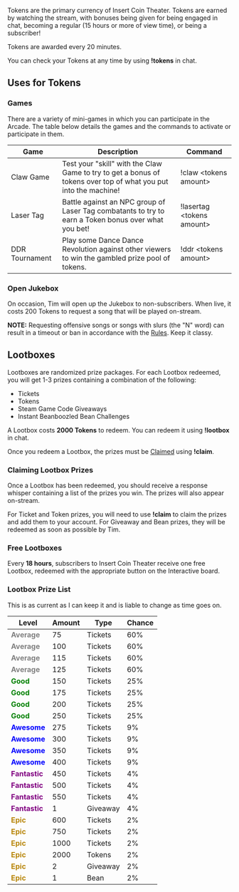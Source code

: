 Tokens are the primary currency of Insert Coin Theater. Tokens are earned by watching the stream, with bonuses being given for being engaged in chat, becoming a regular (15 hours or more of view time), or being a subscriber!

Tokens are awarded every 20 minutes.

You can check your Tokens at any time by using **!tokens** in chat.

## Uses for Tokens  
### Games  
There are a variety of mini-games in which you can participate in the Arcade. The table below details the games and the commands to activate or participate in them.

| Game | Description | Command |
| ------------ | ------------- | ------------ |
| Claw Game | Test your "skill" with the Claw Game to try to get a bonus of tokens over top of what you put into the machine!  | !claw &lt;tokens amount&gt; |
| Laser Tag | Battle against an NPC group of Laser Tag combatants to try to earn a Token bonus over what you bet! | !lasertag &lt;tokens amount&gt; |
| DDR Tournament | Play some Dance Dance Revolution against other viewers to win the gambled prize pool of tokens. | !ddr &lt;tokens amount&gt; |

### Open Jukebox  
On occasion, Tim will open up the Jukebox to non-subscribers. When live, it costs 200 Tokens to request a song that will be played on-stream.

**NOTE:** Requesting offensive songs or songs with slurs (the "N" word) can result in a timeout or ban in accordance with the [Rules](rules.md). Keep it classy.

## Lootboxes  
Lootboxes are randomized prize packages. For each Lootbox redeemed, you will get 1-3 prizes containing a combination of the following:

* Tickets
* Tokens
* Steam Game Code Giveaways
* Instant Beanboozled Bean Challenges

A Lootbox costs **2000 Tokens** to redeem. You can redeem it using **!lootbox** in chat.

Once you redeem a Lootbox, the prizes must be [Claimed](#claiming-lootbox-prizes) using **!claim**.

### Claiming Lootbox Prizes  
Once a Lootbox has been redeemed, you should receive a response whisper containing a list of the prizes you win. The prizes will also appear on-stream.

For Ticket and Token prizes, you will need to use **!claim** to claim the prizes and add them to your account. For Giveaway and Bean prizes, they will be redeemed as soon as possible by Tim.

### Free Lootboxes  
Every **18 hours**, subscribers to Insert Coin Theater receive one free Lootbox, redeemed with the appropriate button on the Interactive board.

### Lootbox Prize List
This is as current as I can keep it and is liable to change as time goes on.

| Level | Amount | Type | Chance |
| ------------ | ------------ | ------------ | ------------ |
| <span style='color: gray; font-weight: bold;'>Average</span> | 75 | Tickets | 60% |
| <span style='color: gray; font-weight: bold;'>Average</span> | 100 | Tickets | 60% |
| <span style='color: gray; font-weight: bold;'>Average</span> | 115 | Tickets | 60% |
| <span style='color: gray; font-weight: bold;'>Average</span> | 125 | Tickets | 60% |
| <span style='color: green; font-weight: bold;'>Good</span> | 150 | Tickets | 25% |
| <span style='color: green; font-weight: bold;'>Good</span> | 175 | Tickets | 25% |
| <span style='color: green; font-weight: bold;'>Good</span> | 200 | Tickets | 25% |
| <span style='color: green; font-weight: bold;'>Good</span> | 250 | Tickets | 25% |
| <span style='color: blue; font-weight: bold;'>Awesome</span> | 275 | Tickets | 9% |
| <span style='color: blue; font-weight: bold;'>Awesome</span> | 300 | Tickets | 9% |
| <span style='color: blue; font-weight: bold;'>Awesome</span> | 350 | Tickets | 9% |
| <span style='color: blue; font-weight: bold;'>Awesome</span> | 400 | Tickets | 9% |
| <span style='color: purple; font-weight: bold;'>Fantastic</span> | 450 | Tickets | 4% |
| <span style='color: purple; font-weight: bold;'>Fantastic</span> | 500 | Tickets | 4% |
| <span style='color: purple; font-weight: bold;'>Fantastic</span> | 550 | Tickets | 4% |
| <span style='color: purple; font-weight: bold;'>Fantastic</span> | 1 | Giveaway | 4% |
| <span style='color: DarkGoldenRod; font-weight: bold;'>Epic</span> | 600 | Tickets | 2% |
| <span style='color: DarkGoldenRod; font-weight: bold;'>Epic</span> | 750 | Tickets | 2% |
| <span style='color: DarkGoldenRod; font-weight: bold;'>Epic</span> | 1000 | Tickets | 2% |
| <span style='color: DarkGoldenRod; font-weight: bold;'>Epic</span> | 2000 | Tokens | 2% |
| <span style='color: DarkGoldenRod; font-weight: bold;'>Epic</span> | 2 | Giveaway | 2% |
| <span style='color: DarkGoldenRod; font-weight: bold;'>Epic</span> | 1 | Bean | 2% |